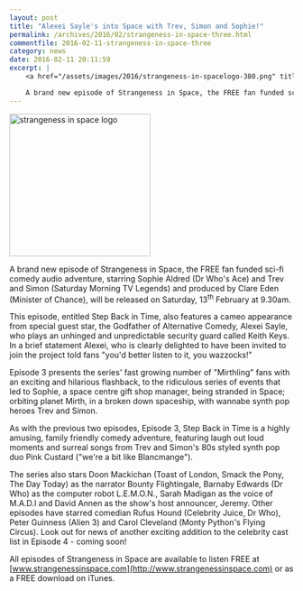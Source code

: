 ```yaml
---
layout: post
title: "Alexei Sayle's into Space with Trev, Simon and Sophie!"
permalink: /archives/2016/02/strangeness-in-space-three.html
commentfile: 2016-02-11-strangeness-in-space-three
category: news
date: 2016-02-11 20:11:59
excerpt: |
    <a href="/assets/images/2016/strangeness-in-spacelogo-380.png" title="See larger version of - strangeness in space logo"><img src="/assets/images/2016/strangeness-in-spacelogo-380_thumb.png" width="150" height="151" alt="strangeness in space logo" class=" right" /></a>

    A brand new episode of Strangeness in Space, the FREE fan funded sci-fi comedy audio adventure, starring Sophie Aldred and Trev and Simon and produced by Clare Eden, will be released on Saturday, 13<sup>th</sup> February 2016 at 9.30am.
---
```


<a href="/assets/images/2016/strangeness-in-spacelogo-380.png" title="See larger version of - strangeness in space logo"><img src="/assets/images/2016/strangeness-in-spacelogo-380_thumb.png" width="250" height="253" alt="strangeness in space logo" class=" right" /></a>

A brand new episode of Strangeness in Space, the FREE fan funded sci-fi comedy audio adventure, starring Sophie Aldred (Dr Who's Ace) and Trev and Simon (Saturday Morning TV Legends) and produced by Clare Eden (Minister of Chance), will be released on Saturday, 13<sup>th</sup> February at 9.30am.

This episode, entitled Step Back in Time, also features a cameo appearance from special guest star, the Godfather of Alternative Comedy, Alexei Sayle, who plays an unhinged and unpredictable security guard called Keith Keys. In a brief statement Alexei, who is clearly delighted to have been invited to join the project told fans "you'd better listen to it, you wazzocks!"

Episode 3 presents the series' fast growing number of "Mirthling" fans with an exciting and hilarious flashback, to the ridiculous series of events that led to Sophie, a space centre gift shop manager, being stranded in Space; orbiting planet Mirth, in a broken down spaceship, with wannabe synth pop heroes Trev and Simon.

As with the previous two episodes, Episode 3, Step Back in Time is a highly amusing, family friendly comedy adventure, featuring laugh out loud moments and surreal songs from Trev and Simon's 80s styled synth pop duo Pink Custard ("we're a bit like Blancmange").

The series also stars Doon Mackichan (Toast of London, Smack the Pony, The Day Today) as the narrator Bounty Flightingale, Barnaby Edwards (Dr Who) as the computer robot L.E.M.O.N., Sarah Madigan as the voice of M.A.D.I and David Annen as the show's host announcer, Jeremy. Other episodes have starred comedian Rufus Hound (Celebrity Juice, Dr Who), Peter Guinness (Alien 3) and Carol Cleveland (Monty Python's Flying Circus). Look out for news of another exciting addition to the celebrity cast list in Episode 4 - coming soon!

All episodes of Strangeness in Space are available to listen FREE at [www.strangenessinspace.com](http://www.strangenessinspace.com) or as a FREE download on iTunes.
